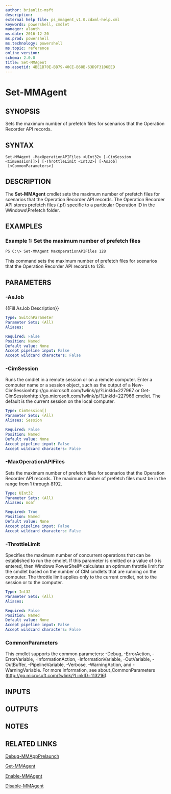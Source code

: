 ```yaml
---
author: brianlic-msft
description: 
external help file: ps_mmagent_v1.0.cdxml-help.xml
keywords: powershell, cmdlet
manager: alanth
ms.date: 2016-12-20
ms.prod: powershell
ms.technology: powershell
ms.topic: reference
online version: 
schema: 2.0.0
title: Set-MMAgent
ms.assetid: 4BE1B70E-BB79-40CE-B68B-63D9F3106EED
---
```


# Set-MMAgent

## SYNOPSIS
Sets the maximum number of prefetch files for scenarios that the Operation Recorder API records.

## SYNTAX

```
Set-MMAgent -MaxOperationAPIFiles <UInt32> [-CimSession <CimSession[]>] [-ThrottleLimit <Int32>] [-AsJob]
 [<CommonParameters>]
```

## DESCRIPTION
The **Set-MMAgent** cmdlet sets the maximum number of prefetch files for scenarios that the Operation Recorder API records.
The Operation Recorder API stores prefetch files (.pf) specific to a particular Operation ID in the \Windows\Prefetch folder.

## EXAMPLES

### Example 1: Set the maximum number of prefetch files
```
PS C:\> Set-MMAgent MaxOperationAPIFiles 128
```

This command sets the maximum number of prefetch files for scenarios that the Operation Recorder API records to 128.

## PARAMETERS

### -AsJob
{{Fill AsJob Description}}

```yaml
Type: SwitchParameter
Parameter Sets: (All)
Aliases: 

Required: False
Position: Named
Default value: None
Accept pipeline input: False
Accept wildcard characters: False
```

### -CimSession
Runs the cmdlet in a remote session or on a remote computer.
Enter a computer name or a session object, such as the output of a New-CimSessionhttp://go.microsoft.com/fwlink/p/?LinkId=227967 or Get-CimSessionhttp://go.microsoft.com/fwlink/p/?LinkId=227966 cmdlet.
The default is the current session on the local computer.

```yaml
Type: CimSession[]
Parameter Sets: (All)
Aliases: Session

Required: False
Position: Named
Default value: None
Accept pipeline input: False
Accept wildcard characters: False
```

### -MaxOperationAPIFiles
Sets the maximum number of prefetch files for scenarios that the Operation Recorder API records.
The maximum number of prefetch files must be in the range from 1 through 8192.

```yaml
Type: UInt32
Parameter Sets: (All)
Aliases: moaf

Required: True
Position: Named
Default value: None
Accept pipeline input: False
Accept wildcard characters: False
```

### -ThrottleLimit
Specifies the maximum number of concurrent operations that can be established to run the cmdlet.
If this parameter is omitted or a value of `0` is entered, then Windows PowerShell® calculates an optimum throttle limit for the cmdlet based on the number of CIM cmdlets that are running on the computer.
The throttle limit applies only to the current cmdlet, not to the session or to the computer.

```yaml
Type: Int32
Parameter Sets: (All)
Aliases: 

Required: False
Position: Named
Default value: None
Accept pipeline input: False
Accept wildcard characters: False
```

### CommonParameters
This cmdlet supports the common parameters: -Debug, -ErrorAction, -ErrorVariable, -InformationAction, -InformationVariable, -OutVariable, -OutBuffer, -PipelineVariable, -Verbose, -WarningAction, and -WarningVariable. For more information, see about_CommonParameters (http://go.microsoft.com/fwlink/?LinkID=113216).

## INPUTS

## OUTPUTS

## NOTES

## RELATED LINKS

[Debug-MMAppPrelaunch](./Debug-MMAppPrelaunch.md)

[Get-MMAgent](./Get-MMAgent.md)

[Enable-MMAgent](./Enable-MMAgent.md)

[Disable-MMAgent](./Disable-MMAgent.md)

